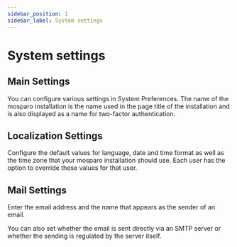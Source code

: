 ```yaml
---
sidebar_position: 1
sidebar_label: System settings
---
```


# System settings

## Main Settings

You can configure various settings in System Preferences. The name of the mosparo installation is the name used in the page title of the installation and is also displayed as a name for two-factor authentication.

## Localization Settings

Configure the default values for language, date and time format as well as the time zone that your mosparo installation should use. Each user has the option to override these values for that user.

## Mail Settings

Enter the email address and the name that appears as the sender of an email.

You can also set whether the email is sent directly via an SMTP server or whether the sending is regulated by the server itself.
